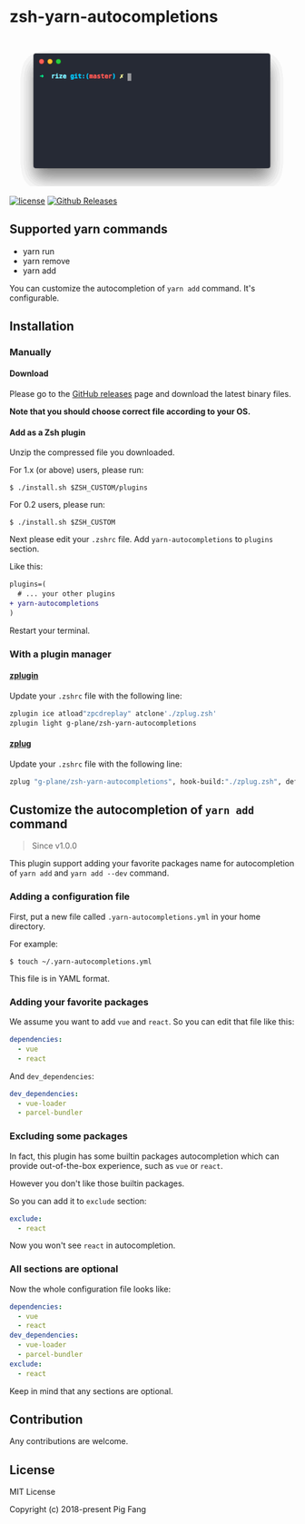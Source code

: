 # zsh-yarn-autocompletions

![](./screenshot.gif)

[![license](https://img.shields.io/github/license/g-plane/zsh-yarn-autocompletions.svg?style=flat-square)](https://github.com/g-plane/zsh-yarn-autocompletions/blob/master/LICENSE)
[![Github Releases](https://img.shields.io/github/downloads/g-plane/zsh-yarn-autocompletions/latest/total.svg?style=flat-square)](https://github.com/g-plane/zsh-yarn-autocompletions/releases)

## Supported yarn commands

- yarn run
- yarn remove
- yarn add

You can customize the autocompletion of `yarn add` command.
It's configurable.

## Installation

### Manually

#### Download

Please go to the [GitHub releases](https://github.com/g-plane/zsh-yarn-autocompletions/releases)
page and download the latest binary files.

**Note that you should choose correct file according to your OS.**

#### Add as a Zsh plugin

Unzip the compressed file you downloaded.

For 1.x (or above) users, please run:

```shell
$ ./install.sh $ZSH_CUSTOM/plugins
```

For 0.2 users, please run:

```shell
$ ./install.sh $ZSH_CUSTOM
```

Next please edit your `.zshrc` file.
Add `yarn-autocompletions` to `plugins` section.

Like this:

```diff
plugins=(
  # ... your other plugins
+ yarn-autocompletions
)
```

Restart your terminal.

### With a plugin manager

#### [zplugin](https://github.com/zdharma/zplugin)

Update your `.zshrc` file with the following line:

```zsh
zplugin ice atload"zpcdreplay" atclone'./zplug.zsh'
zplugin light g-plane/zsh-yarn-autocompletions
```

#### [zplug](https://github.com/zplug/zplug)

Update your `.zshrc` file with the following line:

```zsh
zplug "g-plane/zsh-yarn-autocompletions", hook-build:"./zplug.zsh", defer:2
```

## Customize the autocompletion of `yarn add` command

> Since v1.0.0

This plugin support adding your favorite packages name for autocompletion
of `yarn add` and `yarn add --dev` command.

### Adding a configuration file

First, put a new file called `.yarn-autocompletions.yml` in your home directory.

For example:

```shell
$ touch ~/.yarn-autocompletions.yml
```

This file is in YAML format.

### Adding your favorite packages

We assume you want to add `vue` and `react`.
So you can edit that file like this:

```yaml
dependencies:
  - vue
  - react
```

And `dev_dependencies`:

```yaml
dev_dependencies:
  - vue-loader
  - parcel-bundler
```

### Excluding some packages

In fact, this plugin has some builtin packages autocompletion
which can provide out-of-the-box experience, such as `vue` or `react`.

However you don't like those builtin packages.

So you can add it to `exclude` section:

```yaml
exclude:
  - react
```

Now you won't see `react` in autocompletion.

### All sections are optional

Now the whole configuration file looks like:

```yaml
dependencies:
  - vue
  - react
dev_dependencies:
  - vue-loader
  - parcel-bundler
exclude:
  - react
```

Keep in mind that any sections are optional.

## Contribution

Any contributions are welcome.

## License

MIT License

Copyright (c) 2018-present Pig Fang
